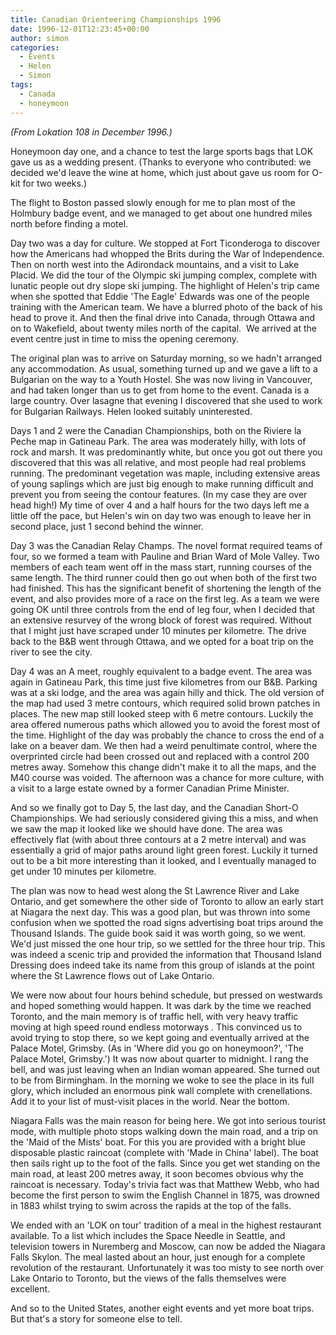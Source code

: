 ```yaml
---
title: Canadian Orienteering Championships 1996
date: 1996-12-01T12:23:45+00:00
author: simon
categories:
  - Events
  - Helen
  - Simon
tags:
  - Canada
  - honeymoon
---
```


_(From Lokation 108 in December 1996.)_

Honeymoon day one, and a chance to test the large sports bags that LOK gave us as a wedding present. (Thanks to everyone who contributed: we decided we'd leave the wine at home, which just about gave us room for O-kit for two weeks.)

<!--more-->

The flight to Boston passed slowly enough for me to plan most of the Holmbury badge event, and we managed to get about one hundred miles north before finding a motel.

Day two was a day for culture. We stopped at Fort Ticonderoga to discover how the Americans had whopped the Brits during the War of Independence. Then on north west into the Adirondack mountains, and a visit to Lake Placid. We did the tour of the Olympic ski jumping complex, complete with lunatic people out dry slope ski jumping. The highlight of Helen's trip came when she spotted that Eddie 'The Eagle' Edwards was one of the people training with the American team. We have a blurred photo of the back of his head to prove it. And then the final drive into Canada, through Ottawa and on to Wakefield, about twenty miles north of the capital.  We arrived at the event centre just in time to miss the opening ceremony.

The original plan was to arrive on Saturday morning, so we hadn't arranged any accommodation. As usual, something turned up and we gave a lift to a Bulgarian on the way to a Youth Hostel. She was now living in Vancouver, and had taken longer than us to get from home to the event. Canada is a large country. Over lasagne that evening I discovered that she used to work for Bulgarian Railways. Helen looked suitably uninterested.

Days 1 and 2 were the Canadian Championships, both on the Riviere la Peche map in Gatineau Park. The area was moderately hilly, with lots of rock and marsh. It was predominantly white, but once you got out there you discovered that this was all relative, and most people had real problems running. The predominant vegetation was maple, including extensive areas of young saplings which are just big enough to make running difficult and prevent you from seeing the contour features. (In my case they are over head high!) My time of over 4 and a half hours for the two days left me a little off the pace, but Helen's win on day two was enough to leave her in second place, just 1 second behind the winner.

Day 3 was the Canadian Relay Champs. The novel format required teams of four, so we formed a team with Pauline and Brian Ward of Mole Valley. Two members of each team went off in the mass start, running courses of the same length. The third runner could then go out when both of the first two had finished. This has the significant benefit of shortening the length of the event, and also provides more of a race on the first leg. As a team we were going OK until three controls from the end of leg four, when I decided that an extensive resurvey of the wrong block of forest was required. Without that I might just have scraped under 10 minutes per kilometre. The drive back to the B&B went through Ottawa, and we opted for a boat trip on the river to see the city.

Day 4 was an A meet, roughly equivalent to a badge event. The area was again in Gatineau Park, this time just five kilometres from our B&B. Parking was at a ski lodge, and the area was again hilly and thick. The old version of the map had used 3 metre contours, which required solid brown patches in places. The new map still looked steep with 6 metre contours. Luckily the area offered numerous paths which allowed you to avoid the forest most of the time. Highlight of the day was probably the chance to cross the end of a lake on a beaver dam. We then had a weird penultimate control, where the overprinted circle had been crossed out and replaced with a control 200 metres away. Somehow this change didn't make it to all the maps, and the M40 course was voided. The afternoon was a chance for more culture, with a visit to a large estate owned by a former Canadian Prime Minister.

And so we finally got to Day 5, the last day, and the Canadian Short-O Championships. We had seriously considered giving this a miss, and when we saw the map it looked like we should have done. The area was effectively flat (with about three contours at a 2 metre interval) and was essentially a grid of major paths around light green forest. Luckily it turned out to be a bit more interesting than it looked, and I eventually managed to get under 10 minutes per kilometre.

The plan was now to head west along the St Lawrence River and Lake Ontario, and get somewhere the other side of Toronto to allow an early start at Niagara the next day. This was a good plan, but was thrown into some confusion when we spotted the road signs advertising boat trips around the Thousand Islands. The guide book said it was worth going, so we went. We'd just missed the one hour trip, so we settled for the three hour trip. This was indeed a scenic trip and provided the information that Thousand Island Dressing does indeed take its name from this group of islands at the point where the St Lawrence flows out of Lake Ontario.

We were now about four hours behind schedule, but pressed on westwards and hoped something would happen. It was dark by the time we reached Toronto, and the main memory is of traffic hell, with very heavy traffic moving at high speed round endless motorways . This convinced us to avoid trying to stop there, so we kept going and eventually arrived at the Palace Motel, Grimsby. (As in 'Where did you go on honeymoon?', 'The Palace Motel, Grimsby.') It was now about quarter to midnight. I rang the bell, and was just leaving when an Indian woman appeared. She turned out to be from Birmingham. In the morning we woke to see the place in its full glory, which included an enormous pink wall complete with crenellations. Add it to your list of must-visit places in the world. Near the bottom.

Niagara Falls was the main reason for being here. We got into serious tourist mode, with multiple photo stops walking down the main road, and a trip on the 'Maid of the Mists' boat. For this you are provided with a bright blue disposable plastic raincoat (complete with 'Made in China' label). The boat then sails right up to the foot of the falls. Since you get wet standing on the main road, at least 200 metres away, it soon becomes obvious why the raincoat is necessary. Today's trivia fact was that Matthew Webb, who had become the first person to swim the English Channel in 1875, was drowned in 1883 whilst trying to swim across the rapids at the top of the falls.

We ended with an 'LOK on tour' tradition of a meal in the highest restaurant available. To a list which includes the Space Needle in Seattle, and television towers in Nuremberg and Moscow, can now be added the Niagara Falls Skylon. The meal lasted about an hour, just enough for a complete revolution of the restaurant. Unfortunately it was too misty to see north over Lake Ontario to Toronto, but the views of the falls themselves were excellent.

And so to the United States, another eight events and yet more boat trips. But that's a story for someone else to tell.
